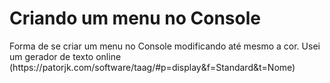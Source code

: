 <h1>Criando um menu no Console</h1>
<body>Forma de se criar um menu no Console modificando até mesmo a cor.
Usei um gerador de texto online (https://patorjk.com/software/taag/#p=display&f=Standard&t=Nome)
 </body>
